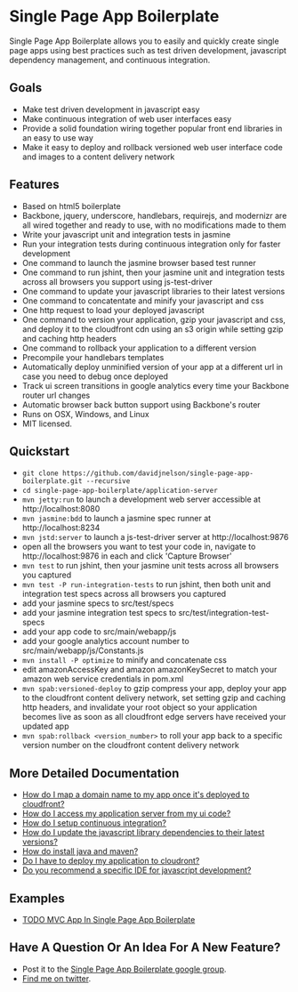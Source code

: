 Single Page App Boilerplate
===========================

Single Page App Boilerplate allows you to easily and quickly create single page apps using best practices such as test driven development, javascript dependency management, and continuous integration.

Goals
-----

* Make test driven development in javascript easy
* Make continuous integration of web user interfaces easy
* Provide a solid foundation wiring together popular front end libraries in an easy to use way
* Make it easy to deploy and rollback versioned web user interface code and images to a content delivery network

Features
--------

* Based on html5 boilerplate
* Backbone, jquery, underscore, handlebars, requirejs, and modernizr are all wired together and ready to use, with no modifications made to them
* Write your javascript unit and integration tests in jasmine
* Run your integration tests during continuous integration only for faster development
* One command to launch the jasmine browser based test runner
* One command to run jshint, then your jasmine unit and integration tests across all browsers you support using js-test-driver
* One command to update your javascript libraries to their latest versions
* One command to concatentate and minify your javascript and css
* One http request to load your deployed javascript
* One command to version your application, gzip your javascript and css, and deploy it to the cloudfront cdn using an s3 origin while setting gzip and caching http headers
* One command to rollback your application to a different version
* Precompile your handlebars templates
* Automatically deploy unminified version of your app at a different url in case you need to debug once deployed
* Track ui screen transitions in google analytics every time your Backbone router url changes
* Automatic browser back button support using Backbone's router
* Runs on OSX, Windows, and Linux
* MIT licensed.

Quickstart
----------

* `git clone https://github.com/davidjnelson/single-page-app-boilerplate.git --recursive`
* `cd single-page-app-boilerplate/application-server`
* `mvn jetty:run` to launch a development web server accessible at http://localhost:8080
* `mvn jasmine:bdd` to launch a jasmine spec runner at http://localhost:8234
* `mvn jstd:server` to launch a js-test-driver server at http://localhost:9876
* open all the browsers you want to test your code in, navigate to http://localhost:9876 in each and click 'Capture Browser'
* `mvn test` to run jshint, then your jasmine unit tests across all browsers you captured
* `mvn test -P run-integration-tests` to run jshint, then both unit and integration test specs across all browsers you captured
* add your jasmine specs to src/test/specs
* add your jasmine integration test specs to src/test/integration-test-specs
* add your app code to src/main/webapp/js
* add your google analytics account number to src/main/webapp/js/Constants.js
* `mvn install -P optimize` to minify and concatenate css
* edit amazonAccessKey and amazon amazonKeySecret to match your amazon web service credentials in pom.xml
* `mvn spab:versioned-deploy` to gzip compress your app, deploy your app to the cloudfront content delivery network, set setting gzip and caching http headers, and invalidate your root object so your application becomes live as soon as all cloudfront edge servers have received your updated app
* `mvn spab:rollback <version_number>` to roll your app back to a specific version number on the cloudfront content delivery network

More Detailed Documentation
---------------------------

* [How do I map a domain name to my app once it's deployed to cloudfront?](https://github.com/davidjnelson/single-page-app-boilerplate/wiki/How-do-I-map-a-domain-name-to-my-app-once-it's-deployed-to-cloudfront%3F)
* [How do I access my application server from my ui code?](https://github.com/davidjnelson/single-page-app-boilerplate/wiki/How-do-I-access-my-application-server-from-my-ui-code%3F)
* [How do I setup continuous integration?](https://github.com/davidjnelson/single-page-app-boilerplate/wiki/How-do-I-setup-continuous-integration%3F)
* [How do I update the javascript library dependencies to their latest versions?](https://github.com/davidjnelson/single-page-app-boilerplate/wiki/How-do-I-update-the-javascript-library-dependencies-to-their-latest-versions%3F)
* [How do install java and maven?](https://github.com/davidjnelson/single-page-app-boilerplate/wiki/How-do-install-java-and-maven%3F)
* [Do I have to deploy my application to cloudront?](https://github.com/davidjnelson/single-page-app-boilerplate/wiki/Do-I-have-to-deploy-my-application-to-cloudront%3F)
* [Do you recommend a specific IDE for javascript development?](https://github.com/davidjnelson/single-page-app-boilerplate/wiki/Do-you-recommend-a-specific-IDE-for-javascript-development%3F)

Examples
--------

* [TODO MVC App In Single Page App Boilerplate](https://github.com/davidjnelson/todo-mvc-in-single-page-app-boilerplate)

Have A Question Or An Idea For A New Feature?
---------------------------------------------

* Post it to the [Single Page App Boilerplate google group](https://groups.google.com/forum/#!forum/single-page-app-boilerplate).
* [Find me on twitter](https://twitter.com/david_j_nelson).
